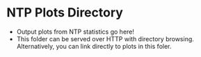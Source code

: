 # NTP Plots Directory
- Output plots from NTP statistics go here!
- This folder can be served over HTTP with directory browsing. Alternatively, you can link directly to plots in this foler.
